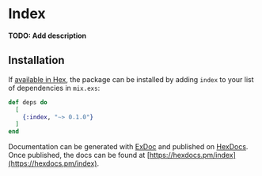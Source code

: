 # Index

**TODO: Add description**

## Installation

If [available in Hex](https://hex.pm/docs/publish), the package can be installed
by adding `index` to your list of dependencies in `mix.exs`:

```elixir
def deps do
  [
    {:index, "~> 0.1.0"}
  ]
end
```

Documentation can be generated with [ExDoc](https://github.com/elixir-lang/ex_doc)
and published on [HexDocs](https://hexdocs.pm). Once published, the docs can
be found at [https://hexdocs.pm/index](https://hexdocs.pm/index).

